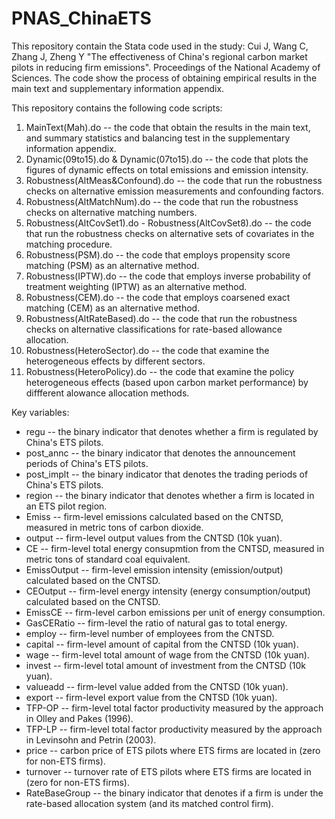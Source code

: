 # PNAS_ChinaETS

This repository contain the Stata code used in the study: Cui J, Wang C, Zhang J, Zheng Y "The effectiveness of China's regional carbon market pilots in reducing firm emissions". Proceedings of the National Academy of Sciences. The code show the process of obtaining empirical results in the main text and supplementary information appendix.

This repository contains the following code scripts:

1. MainText(Mah).do -- the code that obtain the results in the main text, and summary statistics and balancing test in the supplementary information appendix.
2. Dynamic(09to15).do & Dynamic(07to15).do -- the code that plots the figures of dynamic effects on total emissions and emission intensity.
3. Robustness(AltMeas&Confound).do -- the code that run the robustness checks on alternative emission measurements and confounding factors.
4. Robustness(AltMatchNum).do -- the code that run the robustness checks on alternative matching numbers.
5. Robustness(AltCovSet1).do - Robustness(AltCovSet8).do -- the code that run the robustness checks on alternative sets of covariates in the matching procedure.
6. Robustness(PSM).do -- the code that employs propensity score matching (PSM) as an alternative method.
7. Robustness(IPTW).do -- the code that employs inverse probability of treatment weighting (IPTW) as an alternative method.
8. Robustness(CEM).do --  the code that employs coarsened exact matching (CEM) as an alternative method.
9. Robustness(AltRateBased).do -- the code that run the robustness checks on alternative classifications for rate-based allowance allocation.
10. Robustness(HeteroSector).do -- the code that examine the heterogeneous effects by different sectors.
11. Robustness(HeteroPolicy).do -- the code that examine the policy heterogeneous effects (based upon carbon market performance) by diffferent alowance allocation methods.

Key variables:

* regu -- the binary indicator that denotes whether a firm is regulated by China's ETS pilots.
* post_annc -- the binary indicator that denotes the announcement periods of China's ETS pilots.
* post_implt -- the binary indicator that denotes the trading periods of China's ETS pilots.
* region -- the binary indicator that denotes whether a firm is located in an ETS pilot region.
* Emiss -- firm-level emissions calculated based on the CNTSD, measured in metric tons of carbon dioxide.
* output -- firm-level output values from the CNTSD (10k yuan).
* CE -- firm-level total energy consupmtion from the CNTSD, measured in metric tons of standard coal equivalent.
* EmissOutput -- firm-level emission intensity (emission/output) calculated based on the CNTSD.
* CEOutput -- firm-level energy intensity (energy consumption/output) calculated based on the CNTSD.
* EmissCE -- firm-level carbon emissions per unit of energy consumption.
* GasCERatio -- firm-level the ratio of natural gas to total energy.
* employ -- firm-level number of employees from the CNTSD.
* capital -- firm-level amount of capital from the CNTSD (10k yuan).
* wage -- firm-level total amount of wage from the CNTSD (10k yuan).
* invest -- firm-level total amount of investment from the CNTSD (10k yuan).
* valueadd -- firm-level value added from the CNTSD (10k yuan).
* export -- firm-level export value from the CNTSD (10k yuan).
* TFP-OP -- firm-level total factor productivity measured by the approach in Olley and Pakes (1996).
* TFP-LP -- firm-level total factor productivity measured by the approach in Levinsohn and Petrin (2003).
* price -- carbon price of ETS pilots where ETS firms are located in (zero for non-ETS firms).
* turnover -- turnover rate of ETS pilots where ETS firms are located in (zero for non-ETS firms).
* RateBaseGroup -- the binary indicator that denotes if a firm is under the rate-based allocation system (and its matched control firm).
